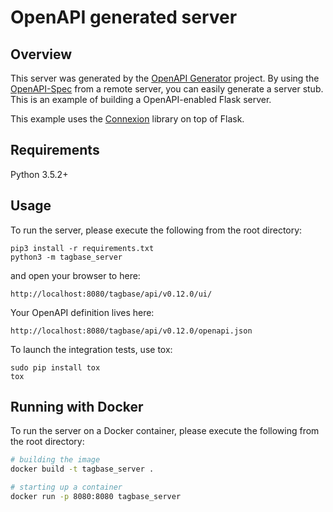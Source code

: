 # OpenAPI generated server

## Overview
This server was generated by the [OpenAPI Generator](https://openapi-generator.tech) project. By using the
[OpenAPI-Spec](https://openapis.org) from a remote server, you can easily generate a server stub.  This
is an example of building a OpenAPI-enabled Flask server.

This example uses the [Connexion](https://github.com/zalando/connexion) library on top of Flask.

## Requirements
Python 3.5.2+

## Usage
To run the server, please execute the following from the root directory:

```
pip3 install -r requirements.txt
python3 -m tagbase_server
```

and open your browser to here:

```
http://localhost:8080/tagbase/api/v0.12.0/ui/
```

Your OpenAPI definition lives here:

```
http://localhost:8080/tagbase/api/v0.12.0/openapi.json
```

To launch the integration tests, use tox:
```
sudo pip install tox
tox
```

## Running with Docker

To run the server on a Docker container, please execute the following from the root directory:

```bash
# building the image
docker build -t tagbase_server .

# starting up a container
docker run -p 8080:8080 tagbase_server
```